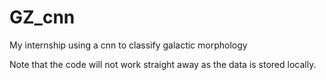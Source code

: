 # GZ_cnn
My internship using a cnn to classify galactic morphology

Note that the code will not work straight away as the data is stored locally.
